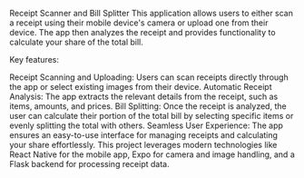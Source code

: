 Receipt Scanner and Bill Splitter
This application allows users to either scan a receipt using their mobile device's camera or upload one from their device. The app then analyzes the receipt and provides functionality to calculate your share of the total bill.

Key features:

Receipt Scanning and Uploading: Users can scan receipts directly through the app or select existing images from their device.
Automatic Receipt Analysis: The app extracts the relevant details from the receipt, such as items, amounts, and prices.
Bill Splitting: Once the receipt is analyzed, the user can calculate their portion of the total bill by selecting specific items or evenly splitting the total with others.
Seamless User Experience: The app ensures an easy-to-use interface for managing receipts and calculating your share effortlessly.
This project leverages modern technologies like React Native for the mobile app, Expo for camera and image handling, and a Flask backend for processing receipt data.
 
